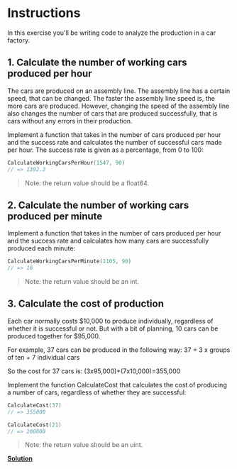 # Instructions

In this exercise you'll be writing code to analyze the production in a car factory.

## 1. Calculate the number of working cars produced per hour
The cars are produced on an assembly line. The assembly line has a certain speed, that can be changed. The faster the assembly line speed is, the more cars are produced. However, changing the speed of the assembly line also changes the number of cars that are produced successfully, that is cars without any errors in their production.

Implement a function that takes in the number of cars produced per hour and the success rate and calculates the number of successful cars made per hour. The success rate is given as a percentage, from 0 to 100:

```go
CalculateWorkingCarsPerHour(1547, 90)
// => 1392.3
```

> Note: the return value should be a float64.

## 2. Calculate the number of working cars produced per minute
Implement a function that takes in the number of cars produced per hour and the success rate and calculates how many cars are successfully produced each minute:

```go
CalculateWorkingCarsPerMinute(1105, 90)
// => 16
```
> Note: the return value should be an int.

## 3. Calculate the cost of production
Each car normally costs $10,000 to produce individually, regardless of whether it is successful or not. But with a bit of planning, 10 cars can be produced together for $95,000.

For example, 37 cars can be produced in the following way: 37 = 3 x groups of ten + 7 individual cars

So the cost for 37 cars is: (3x95,000)+(7x10,000)=355,000

Implement the function CalculateCost that calculates the cost of producing a number of cars, regardless of whether they are successful:

```go
CalculateCost(37)
// => 355000

CalculateCost(21)
// => 200000
```

> Note: the return value should be an uint.

**[Solution](https://github.com/che01tan/get-started-with-Go/blob/main/go-exorcism-solutions/03-Numbers/CarsAssemble.go)**
